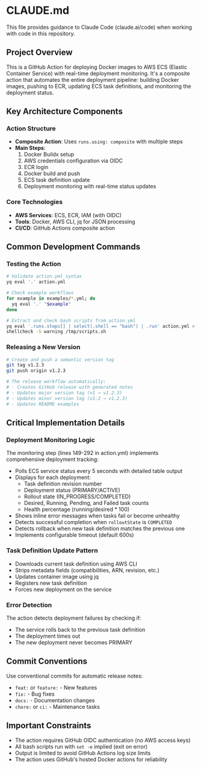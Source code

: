 # CLAUDE.md

This file provides guidance to Claude Code (claude.ai/code) when working with code in this repository.

## Project Overview

This is a GitHub Action for deploying Docker images to AWS ECS (Elastic Container Service) with real-time deployment monitoring. It's a composite action that automates the entire deployment pipeline: building Docker images, pushing to ECR, updating ECS task definitions, and monitoring the deployment status.

## Key Architecture Components

### Action Structure
- **Composite Action**: Uses `runs.using: composite` with multiple steps
- **Main Steps**:
  1. Docker Buildx setup
  2. AWS credentials configuration via OIDC
  3. ECR login
  4. Docker build and push
  5. ECS task definition update
  6. Deployment monitoring with real-time status updates

### Core Technologies
- **AWS Services**: ECS, ECR, IAM (with OIDC)
- **Tools**: Docker, AWS CLI, jq for JSON processing
- **CI/CD**: GitHub Actions composite action

## Common Development Commands

### Testing the Action
```bash
# Validate action.yml syntax
yq eval '.' action.yml

# Check example workflows
for example in examples/*.yml; do
  yq eval '.' "$example"
done

# Extract and check bash scripts from action.yml
yq eval '.runs.steps[] | select(.shell == "bash") | .run' action.yml > /tmp/scripts.sh
shellcheck -S warning /tmp/scripts.sh
```

### Releasing a New Version
```bash
# Create and push a semantic version tag
git tag v1.2.3
git push origin v1.2.3

# The release workflow automatically:
# - Creates GitHub release with generated notes
# - Updates major version tag (v1 → v1.2.3)
# - Updates minor version tag (v1.2 → v1.2.3)
# - Updates README examples
```

## Critical Implementation Details

### Deployment Monitoring Logic
The monitoring step (lines 149-292 in action.yml) implements comprehensive deployment tracking:
- Polls ECS service status every 5 seconds with detailed table output
- Displays for each deployment:
  - Task definition revision number
  - Deployment status (PRIMARY/ACTIVE)
  - Rollout state (IN_PROGRESS/COMPLETED)
  - Desired, Running, Pending, and Failed task counts
  - Health percentage (running/desired * 100)
- Shows inline error messages when tasks fail or become unhealthy
- Detects successful completion when `rolloutState` is `COMPLETED`
- Detects rollback when new task definition matches the previous one
- Implements configurable timeout (default 600s)

### Task Definition Update Pattern
- Downloads current task definition using AWS CLI
- Strips metadata fields (compatibilities, ARN, revision, etc.)
- Updates container image using jq
- Registers new task definition
- Forces new deployment on the service

### Error Detection
The action detects deployment failures by checking if:
- The service rolls back to the previous task definition
- The deployment times out
- The new deployment never becomes PRIMARY

## Commit Conventions

Use conventional commits for automatic release notes:
- `feat:` or `feature:` - New features
- `fix:` - Bug fixes
- `docs:` - Documentation changes
- `chore:` or `ci:` - Maintenance tasks

## Important Constraints

- The action requires GitHub OIDC authentication (no AWS access keys)
- All bash scripts run with `set -e` implied (exit on error)
- Output is limited to avoid GitHub Actions log size limits
- The action uses GitHub's hosted Docker actions for reliability